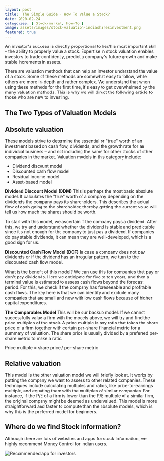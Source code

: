 ```yaml
---
layout: post
title:  The Simple Guide - How To Value a Stock?
date: 2020-02-24 
categories: [ Stock-market, How-To ]
image: assets/images/stock-valuation-indiasharesinvestment.png	
featured: true
---
```


An investor's success is directly proportional to her/his most important skill - the ability to properly value a stock. Expertise in stock valuation enables investors to trade confidently, predict a company's future growth and make stable increments in assets. 

There are valuation methods that can help an investor understand the value of a stock. Some of these methods are somewhat easy to follow, while others are more in-depth and rather complex. We understand that when using these methods for the first time, it's easy to get overwhelmed by the many valuation methods. This is why we will direct the following article to those who are new to investing. 

## The Two Types of Valuation Models

## Absolute valuation
These models strive to determine the essential or "true" worth of an investment based on cash flow, dividends, and the growth rate for an individual business – and not including the same for other stocks of other companies in the market. 
Valuation models in this category include:
<ul>
<li>Dividend discount model</li>
<li>Discounted cash flow model</li>
<li>Residual income model</li>
<li>Asset-based model</li>
</ul>

**Dividend Discount Model (DDM)**
This is perhaps the most basic absolute model. It calculates the "true" worth of a company depending on the dividends the company pays its shareholders. This describes the actual flow of cash going to the shareholder, thereby getting the current value will tell us how much the shares should be worth.

To start with this model, we ascertain if the company pays a dividend.
After this, we try and understand whether the dividend is stable and predictable since it's not enough for the company to just pay a dividend.
If companies do pay stable dividends, it can mean they are well-developed, which is a good sign for us. 

**Discounted Cash Flow Model (DCF)**
In case a company does not pay dividends or if the dividend has an irregular pattern, we turn to the discounted cash flow model. 

What is the benefit of this model? We can use this for companies that pay or don't pay dividends. Here we anticipate for five to ten years, and then a terminal value is estimated to assess cash flows beyond the forecast period. For this, we check if the company has foreseeable and profitable cash flows. The key here is that we can identify and exclude many companies that are small and new with low cash flows because of higher capital expenditures. 

**The Comparables Model**
This will be our backup model. If we cannot successfully value a firm with the models above, we will try and find the price multiples of the stock. A price multiple is any ratio that takes the share price of a firm together with certain per-share financial metric for a summary of valuation. The share price is usually divided by a preferred per-share metric to make a ratio.

Price multiple = share price / per-share metric

## Relative valuation
This model is the other valuation model we will briefly look at. It works by putting the company we want to assess to other related companies. These techniques include calculating multiples and ratios, like price-to-earnings multiple, and equating them with the multiples of similar companies. For instance, if the P/E of a firm is lower than the P/E multiple of a similar firm, the original company might be deemed as undervalued. This model is more straightforward and faster to compute than the absolute models, which is why this is the preferred model for beginners. 

## Where do we find Stock information?
Although there are lots of websites and apps for stock information, we highly recommend Money Control for Indian users. 

![Recommended app for investors](https://indiasharesinvestment.com/assets/images/app-indiasharesinvestment.png)
